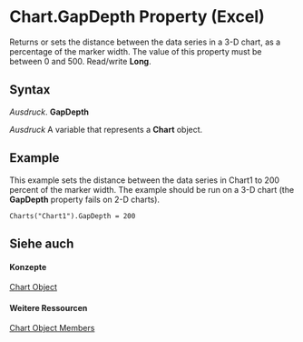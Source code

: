 
# Chart.GapDepth Property (Excel)

Returns or sets the distance between the data series in a 3-D chart, as a percentage of the marker width. The value of this property must be between 0 and 500. Read/write  **Long**.


## Syntax

 _Ausdruck_. **GapDepth**

 _Ausdruck_ A variable that represents a **Chart** object.


## Example

This example sets the distance between the data series in Chart1 to 200 percent of the marker width. The example should be run on a 3-D chart (the  **GapDepth** property fails on 2-D charts).


```
Charts("Chart1").GapDepth = 200
```


## Siehe auch


#### Konzepte


[Chart Object](179c32ce-49bd-6f36-ea12-89fb5443f3ea.md)
#### Weitere Ressourcen


[Chart Object Members](http://msdn.microsoft.com/library/a3f8ac44-02d6-6f3f-b5e0-23f4bd5d6baf%28Office.15%29.aspx)